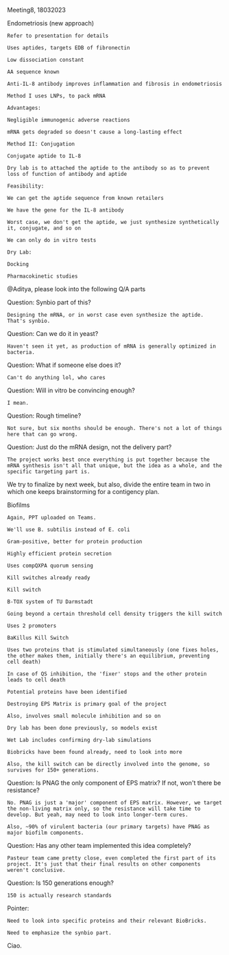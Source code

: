Meeting8, 18032023 

Endometriosis (new approach) 

    Refer to presentation for details 

    Uses aptides, targets EDB of fibronectin 

    Low dissociation constant 

    AA sequence known 

    Anti-IL-8 antibody improves inflammation and fibrosis in endometriosis 

    Method I uses LNPs, to pack mRNA 

    Advantages: 

    Negligible immunogenic adverse reactions 

    mRNA gets degraded so doesn't cause a long-lasting effect 

    Method II: Conjugation 

    Conjugate aptide to IL-8 

    Dry lab is to attached the aptide to the antibody so as to prevent loss of function of antibody and aptide 

    Feasibility: 

    We can get the aptide sequence from known retailers 

    We have the gene for the IL-8 antibody 

    Worst case, we don't get the aptide, we just synthesize synthetically it, conjugate, and so on 

    We can only do in vitro tests 

    Dry Lab: 

    Docking 

    Pharmacokinetic studies 

@Aditya, please look into the following Q/A parts 

Question: Synbio part of this? 

    Designing the mRNA, or in worst case even synthesize the aptide. That's synbio. 

Question: Can we do it in yeast? 

    Haven't seen it yet, as production of mRNA is generally optimized in bacteria. 

Question: What if someone else does it? 

    Can't do anything lol, who cares 

Question: Will in vitro be convincing enough? 

    I mean. 

Question: Rough timeline? 

    Not sure, but six months should be enough. There's not a lot of things here that can go wrong. 

Question: Just do the mRNA design, not the delivery part? 

    The project works best once everything is put together because the mRNA synthesis isn't all that unique, but the idea as a whole, and the specific targeting part is. 

We try to finalize by next week, but also, divide the entire team in two in which one keeps brainstorming for a contigency plan. 

Biofilms 

    Again, PPT uploaded on Teams. 

    We'll use B. subtilis instead of E. coli 

    Gram-positive, better for protein production 

    Highly efficient protein secretion 

    Uses compQXPA quorum sensing 

    Kill switches already ready 

    Kill switch 

    B-TOX system of TU Darmstadt 

    Going beyond a certain threshold cell density triggers the kill switch 

    Uses 2 promoters 

    BaKillus Kill Switch 

    Uses two proteins that is stimulated simultaneously (one fixes holes, the other makes them, initially there's an equilibrium, preventing cell death) 

    In case of QS inhibition, the 'fixer' stops and the other protein leads to cell death 

    Potential proteins have been identified 

    Destroying EPS Matrix is primary goal of the project 

    Also, involves small molecule inhibition and so on 

    Dry lab has been done previously, so models exist 

    Wet Lab includes confirming dry-lab simulations 

    Biobricks have been found already, need to look into more 

    Also, the kill switch can be directly involved into the genome, so survives for 150+ generations. 

Question: Is PNAG the only component of EPS matrix? If not, won't there be resistance? 

    No. PNAG is just a 'major' component of EPS matrix. However, we target the non-living matrix only, so the resistance will take time to develop. But yeah, may need to look into longer-term cures. 

    Also, ~90% of virulent bacteria (our primary targets) have PNAG as major biofilm components. 

Question: Has any other team implemented this idea completely? 

    Pasteur team came pretty close, even completed the first part of its project. It's just that their final results on other components weren't conclusive. 

Question: Is 150 generations enough? 

    150 is actually research standards 

Pointer: 

    Need to look into specific proteins and their relevant BioBricks. 

    Need to emphasize the synbio part. 

Ciao. 